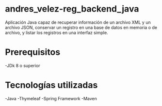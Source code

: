 # andres_velez-reg_backend_java

Aplicación Java capaz de recuperar información de un archivo XML y un archivo JSON, conservar un registro en una base de datos en memoria o de archivo, y listar los registros en una interfaz simple.

# Prerequisitos

-JDk 8 o superior

# Tecnologías utilizadas

-Java
-Thymeleaf
-Spring Framework
-Maven
